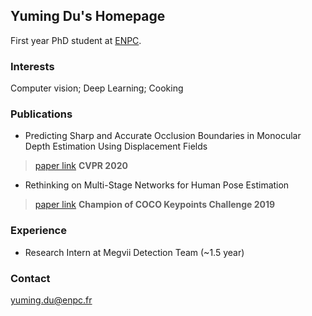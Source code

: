 ## Yuming Du's Homepage

First year PhD student at [ENPC](https://imagine-lab.enpc.fr/). 


### Interests
Computer vision; Deep Learning; Cooking

### Publications
- Predicting Sharp and Accurate Occlusion Boundaries in Monocular Depth Estimation Using Displacement Fields 

> [paper link](https://arxiv.org/abs/2002.12730)
> **CVPR 2020**

- Rethinking on Multi-Stage Networks for Human Pose Estimation 

> [paper link](https://arxiv.org/abs/1901.00148)
> **Champion of COCO Keypoints Challenge 2019** 

### Experience
- Research Intern at Megvii Detection Team (~1.5 year)

### Contact
yuming.du@enpc.fr
